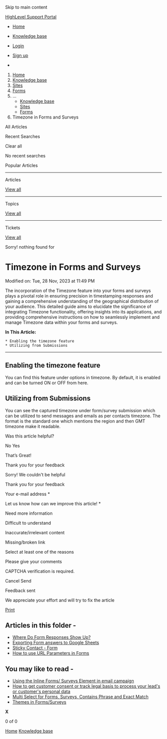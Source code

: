 Skip to main content

[ HighLevel Support Portal ](https://help.gohighlevel.com)

  * [ Home ](/support/home)
  * [ Knowledge base ](/support/solutions)

  * [Login](/support/login)
  * [Sign up](/support/signup)
  * 

  1. [Home](/support/home)
  2. [Knowledge base](/support/solutions)
  3. [Sites](/support/solutions/48000449581)
  4. [Forms](/support/solutions/folders/48000665899)
  5. ... 
     * [Knowledge base](/support/solutions)
     * [Sites](/support/solutions/48000449581)
     * [Forms](/support/solutions/folders/48000665899)
  6. Timezone in Forms and Surveys

All  Articles 

Recent Searches

Clear all

No recent searches

Popular Articles

* * *

Articles

[View all](/support/search/solutions)

* * *

Topics

[View all](/support/search/topics)

* * *

Tickets

[View all](/support/search/tickets)

Sorry! nothing found for   

# Timezone in Forms and Surveys

Modified on: Tue, 28 Nov, 2023 at 11:49 PM

The incorporation of the Timezone feature into your forms and surveys plays a pivotal role in ensuring precision in timestamping responses and gaining a comprehensive understanding of the geographical distribution of your audience. This detailed guide aims to elucidate the significance of integrating Timezone functionality, offering insights into its applications, and providing comprehensive instructions on how to seamlessly implement and manage Timezone data within your forms and surveys.

**In This Article:**

    * Enabling the timezone feature
    * Utilizing from Submissions

* * *

## Enabling the timezone feature

You can find this feature under options in timezone. By default, it is enabled and can be turned ON or OFF from here.

## Utilizing from Submissions

You can see the captured timezone under form/survey submission which can be utilized to send messages and emails as per contacts timezone. The format is the standard one which mentions the region and then GMT timezone make it readable.

Was this article helpful?

No  Yes 

That’s Great!

Thank you for your feedback

Sorry! We couldn't be helpful

Thank you for your feedback

Your e-mail address *

Let us know how can we improve this article! *

Need more information 

Difficult to understand 

Inaccurate/irrelevant content 

Missing/broken link 

Select at least one of the reasons 

Please give your comments 

CAPTCHA verification is required. 

Cancel  Send 

Feedback sent

We appreciate your effort and will try to fix the article

[Print](javascript:print\(\))

## Articles in this folder -

  * [Where Do Form Responses Show Up?](/support/solutions/articles/48000979916-where-do-form-responses-show-up-)
  * [Exporting Form answers to Google Sheets](/support/solutions/articles/48000979918-exporting-form-answers-to-google-sheets)
  * [Sticky Contact - Form](/support/solutions/articles/48000979919-sticky-contact-form)
  * [How to use URL Parameters in Forms](/support/solutions/articles/48001164119-how-to-use-url-parameters-in-forms)

## You may like to read -

  * [Using the Inline Forms/ Surveys Element in email campaign](/support/solutions/articles/155000003912-using-the-inline-forms-surveys-element-in-email-campaign)
  * [How to get customer consent or track legal basis to process your lead's or customer's personal data](/support/solutions/articles/155000000582-how-to-get-customer-consent-or-track-legal-basis-to-process-your-lead-s-or-customer-s-personal-data)
  * [Multi Select for Forms, Surveys, Contains Phrase and Exact Match](/support/solutions/articles/155000002765-multi-select-for-forms-surveys-contains-phrase-and-exact-match)
  * [Themes in Forms/Surveys](/support/solutions/articles/155000001315-themes-in-forms-surveys)

**X**

0 of 0 []()

[Home](/support/home) [Knowledge base](/support/solutions)

